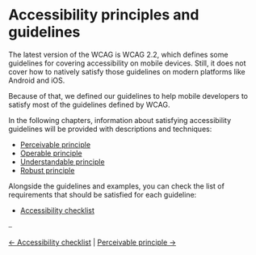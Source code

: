 # Accessibility principles and guidelines

The latest version of the WCAG is WCAG 2.2, which defines some guidelines for covering accessibility on mobile devices. Still, it does not cover how to natively satisfy those guidelines on modern platforms like Android and iOS.

Because of that, we defined our guidelines to help mobile developers to satisfy most of the guidelines defined by WCAG.

In the following chapters, information about satisfying accessibility guidelines will be provided with descriptions and techniques:

* [Perceivable principle](principles/perceivable_principle.md)
* [Operable principle](principles/operable_principle.md)
* [Understandable principle](principles/understandable_principle.md)
* [Robust principle](principles/robust_principle.md)

Alongside the guidelines and examples, you can check the list of requirements that should be satisfied for each guideline:

* [Accessibility checklist](accessibility_checklist.md)

⎯

[← Accessibility checklist](accessibility_checklist.md) | [Perceivable principle →](principles/perceivable_principle.md)
